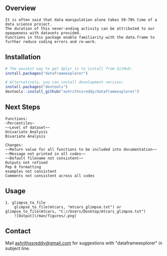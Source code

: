 <!-- README.md is generated from README.Rmd. Please edit that file -->

## Overview
```
It is often said that data manipulation alone takes 50-70% time of a data science project. 
The duration of this never-ending activity can be attributed to our opaqueness with datasets provided.
Functions in this package enable familiarity with the data.frame to further reduce coding errors and re-work.
```

## Installation
``` r
# The easiest way to get dplyr is to install from GitHub:
install.packages("dataframeexplorer")

# Alternatively, you can install development version:
install.packages("devtools")
devtools::install_github("ashrithssreddy/dataframeexplorer")
```




## Next Steps
```
Functions:
~Percentiles~
~~Level of dataset~~
Univariate Analysis
Bivariate Analysis

Changes:
~~Return value for all functions to be included into documentation~~
~~Message not printed in all codes~~
~~Default filename not consistent~~
Outputs not refined
Pep 8 formatting
examples not consistent
Comments not consistent across all codes
```

## Usage
```
1. glimpse_to_file
	glimpse_to_file(mtcars, "mtcars_glimpse.txt") or glimpse_to_file(mtcars, "C://Users/Desktop/mtcars_glimpse.txt")
	![Output](/man/figures/.png)

```

## Contact
Mail ashrithssreddy@gmail.com for suggestions with "dataframeexplorer" in subject line.
